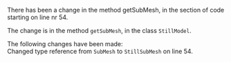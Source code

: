 There has been a change in the method getSubMesh, in the section of code starting on line nr 54.
  
The change is in the method ```getSubMesh```, in the class ```StillModel```.
  
The following changes have been made:  
Changed type reference from ```SubMesh``` to ```StillSubMesh``` on line 54.  
